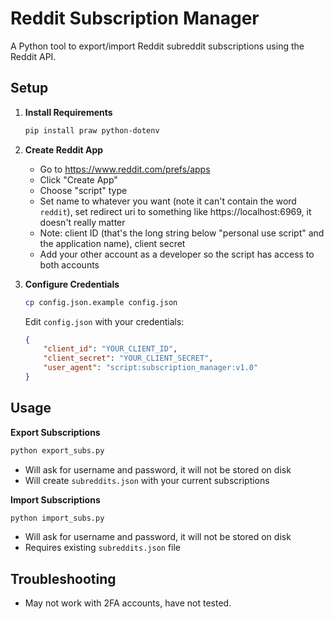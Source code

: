 # Reddit Subscription Manager

A Python tool to export/import Reddit subreddit subscriptions using the Reddit API.

## Setup

1. **Install Requirements**
   ```bash
   pip install praw python-dotenv
   ```

2. **Create Reddit App**
   - Go to https://www.reddit.com/prefs/apps
   - Click "Create App"
   - Choose "script" type
   - Set name to whatever you want (note it can't contain the word `reddit`), set redirect uri to something like https://localhost:6969, it doesn't really matter
   - Note: client ID (that's the long string below "personal use script" and the application name), client secret
   - Add your other account as a developer so the script has access to both accounts

3. **Configure Credentials**
   ```bash
   cp config.json.example config.json
   ```
   Edit `config.json` with your credentials:
   ```json
   {
       "client_id": "YOUR_CLIENT_ID",
       "client_secret": "YOUR_CLIENT_SECRET",
       "user_agent": "script:subscription_manager:v1.0"
   }
   ```

## Usage

**Export Subscriptions**
```bash
python export_subs.py
```
- Will ask for username and password, it will not be stored on disk
- Will create `subreddits.json` with your current subscriptions

**Import Subscriptions**
```bash
python import_subs.py
```
- Will ask for username and password, it will not be stored on disk
- Requires existing `subreddits.json` file

## Troubleshooting

- May not work with 2FA accounts, have not tested.